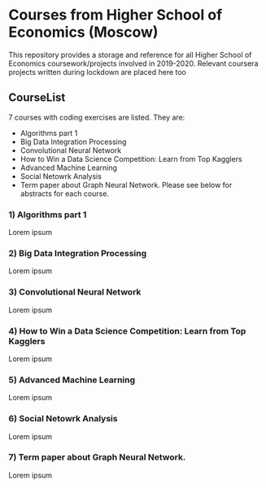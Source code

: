 # Courses from Higher School of Economics (Moscow)
This repository provides a storage and reference for all Higher School of Economics  coursework/projects involved in 2019-2020.
Relevant coursera projects written during lockdown are placed here too

## CourseList
7 courses with coding exercises are listed. They are:
- Algorithms part 1 
- Big Data Integration Processing
- Convolutional Neural Network
- How to Win a Data Science Competition: Learn from Top Kagglers
- Advanced Machine Learning
- Social Netowrk Analysis
- Term paper about Graph Neural Network.
Please see below for abstracts for each course.

### 1) Algorithms part 1
Lorem ipsum

### 2) Big Data Integration Processing
Lorem ipsum

### 3) Convolutional Neural Network
Lorem ipsum

### 4) How to Win a Data Science Competition: Learn from Top Kagglers
Lorem ipsum

### 5) Advanced Machine Learning
Lorem ipsum

### 6) Social Netowrk Analysis
Lorem ipsum

### 7) Term paper about Graph Neural Network.
Lorem ipsum
